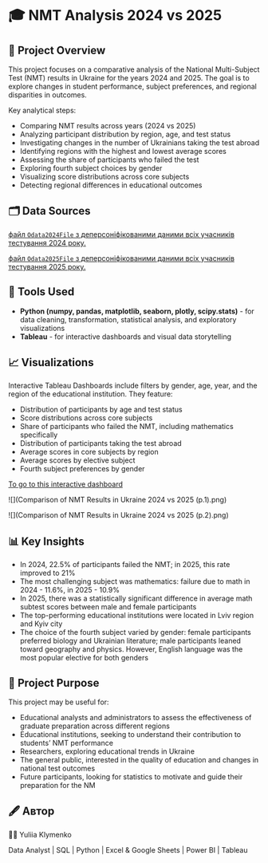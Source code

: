 # 🎓 NMT Analysis 2024 vs 2025

## 📌 Project Overview  
This project focuses on a comparative analysis of the National Multi-Subject Test (NMT) results in Ukraine for the years 2024 and 2025.
The goal is to explore changes in student performance, subject preferences, and regional disparities in outcomes.

Key analytical steps:
- Comparing NMT results across years (2024 vs 2025)
- Analyzing participant distribution by region, age, and test status
- Investigating changes in the number of Ukrainians taking the test abroad
- Identifying regions with the highest and lowest average scores
- Assessing the share of participants who failed the test
- Exploring fourth subject choices by gender
- Visualizing score distributions across core subjects
- Detecting regional differences in educational outcomes


## 🗂️ Data Sources
[файл `Odata2024File` з деперсоніфікованими даними всіх учасників тестування 2024 року.](https://zno.testportal.com.ua/opendata)

[файл `Odata2025File` з деперсоніфікованими даними всіх учасників тестування 2025 року.](https://zno.testportal.com.ua/opendata)

## 🧰 Tools Used  
- **Python (numpy, pandas, matplotlib, seaborn, plotly, scipy.stats)** - for data cleaning, transformation, statistical analysis, and exploratory visualizations
- **Tableau** - for interactive dashboards and visual data storytelling

## 📈 Visualizations
Interactive Tableau Dashboards include filters by gender, age, year, and the region of the educational institution. They feature:
- Distribution of participants by age and test status
- Score distributions across core subjects
- Share of participants who failed the NMT, including mathematics specifically
- Distribution of participants taking the test abroad
- Average scores in core subjects by region
- Average scores by elective subject
- Fourth subject preferences by gender

[To go to this interactive dashboard](https://public.tableau.com/app/profile/yuliia.klymenko/viz/NMT_Analysis_Final_project_16_10/2024vs2025)

![](Comparison of NMT Results in Ukraine 2024 vs 2025 (p.1).png)

![](Comparison of NMT Results in Ukraine 2024 vs 2025 (p.2).png)


## 📊 Key Insights
- In 2024, 22.5% of participants failed the NMT; in 2025, this rate improved to 21%
- The most challenging subject was mathematics: failure due to math in 2024 - 11.6%, in 2025 - 10.9%
- In 2025, there was a statistically significant difference in average math subtest scores between male and female participants
- The top-performing educational institutions were located in Lviv region and Kyiv city
- The choice of the fourth subject varied by gender: female participants preferred biology and Ukrainian literature; male participants leaned toward geography and physics. However, English language was the most popular elective for both genders


## 🎯  Project Purpose
This project may be useful for:
- Educational analysts and administrators to assess the effectiveness of graduate preparation across different regions
- Educational institutions, seeking to understand their contribution to students’ NMT performance
- Researchers, exploring educational trends in Ukraine
- The general public, interested in the quality of education and changes in national test outcomes
- Future participants, looking for statistics to motivate and guide their preparation for the NM
  

## 🖋️ Автор

👩‍💻 Yuliia Klymenko

Data Analyst | SQL | Python | Excel & Google Sheets | Power BI | Tableau
